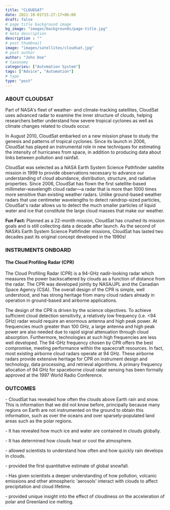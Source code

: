 ```yaml
---
title: "CLOUDSAT"
date: 2021-10-01T15:27:17+06:00
draft: false
# page title background image
bg_image: "images/backgrounds/page-title.jpg"
# meta description
description : ""
# post thumbnail
image: "images/satellites/cloudsat.jpg"
# post author
author: "John Doe"
# taxonomy
categories: ["Automation System"]
tags: ["Advice", "Automation"]
# type
type: "post"
---
```


### ABOUT CLOUDSAT

Part of NASA's fleet of weather- and climate-tracking satellites, CloudSat uses advanced radar to examine the inner structure of clouds, helping researchers better understand how severe tropical cyclones as well as climate changes related to clouds occur.

In August 2010, CloudSat embarked on a new mission phase to study the genesis and patterns of tropical cyclones. Since its launch in 2006, CloudSat has played an instrumental role in new techniques for estimating the intensity of hurricanes from space, in addition to producing data about links between pollution and rainfall.

CloudSat was selected as a NASA Earth System Science Pathfinder satellite mission in 1999 to provide observations necessary to advance our understanding of cloud abundance, distribution, structure, and radiative properties. Since 2006, CloudSat has flown the first satellite-based millimeter-wavelength cloud radar—a radar that is more than 1000 times more sensitive than existing weather radars. Unlike ground-based weather radars that use centimeter wavelengths to detect raindrop-sized particles, CloudSat's radar allows us to detect the much smaller particles of liquid water and ice that constitute the large cloud masses that make our weather.

**Fun Fact:**
Planned as a 22-month mission, CloudSat has crushed its mission goals and is still collecting data a decade after launch. As the second of NASA’s Earth System Science Pathfinder missions, CloudSat has lasted two decades past its original concept developed in the 1990s!

### INSTRUMENTS ONBOARD

#### The Cloud Profiling Radar (CPR)

The Cloud Profiling Radar (CPR) is a 94-GHz nadir-looking radar which measures the power backscattered by clouds as a function of distance from the radar. The CPR was developed jointly by NASA/JPL and the Canadian Space Agency (CSA). The overall design of the CPR is simple, well understood, and has strong heritage from many cloud radars already in operation in ground-based and airborne applications.

The design of the CPR is driven by the science objectives. To achieve sufficient cloud detection sensitivity, a relatively low frequency (i.e. <94 GHz) radar would require an enormous antenna and high peak power. At frequencies much greater than 100 GHz, a large antenna and high peak power are also needed due to rapid signal attenuation through cloud absorption. Furthermore, technologies at such high frequencies are less well developed. The 94-GHz frequency chosen by CPR offers the best compromise, meeting performance within the spacecraft resources. In fact, most existing airborne cloud radars operate at 94 GHz. These airborne radars provide extensive heritage for CPR on instrument design and technology, data processing, and retrieval algorithms. A primary frequency allocation of 94 GHz for spaceborne cloud radar sensing has been formally approved at the 1997 World Radio Conference.

### OUTCOMES

\- CloudSat has revealed how often the clouds above Earth rain and snow. This is information that we did not know before, principally because many regions on Earth are not instrumented on the ground to obtain this information, such as over the oceans and over sparsely-populated land areas such as the polar regions.

\- It has revealed how much ice and water are contained in clouds globally.

\- It has determined how clouds heat or cool the atmosphere.

\- allowed scientists to understand how often and how quickly rain develops in clouds.

\- provided the first quantitative estimate of global snowfall.

\- Has given scientists a deeper understanding of how pollution, volcanic emissions and other atmospheric 'aerosols' interact with clouds to affect precipitation and cloud lifetime.

\- provided unique insight into the effect of cloudiness on the acceleration of polar and Greenland ice melting.
